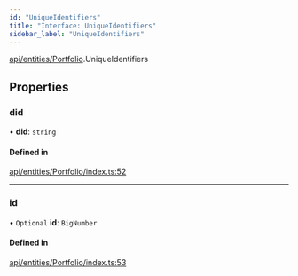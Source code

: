 ```yaml
---
id: "UniqueIdentifiers"
title: "Interface: UniqueIdentifiers"
sidebar_label: "UniqueIdentifiers"
---
```


[api/entities/Portfolio](../../../../../modules/API/Entities/Portfolio/Portfolio.md).UniqueIdentifiers

## Properties

### did

• **did**: `string`

#### Defined in

[api/entities/Portfolio/index.ts:52](https://github.com/PolymeshAssociation/polymesh-sdk/blob/b6f9fb883/src/api/entities/Portfolio/index.ts#L52)

___

### id

• `Optional` **id**: `BigNumber`

#### Defined in

[api/entities/Portfolio/index.ts:53](https://github.com/PolymeshAssociation/polymesh-sdk/blob/b6f9fb883/src/api/entities/Portfolio/index.ts#L53)
